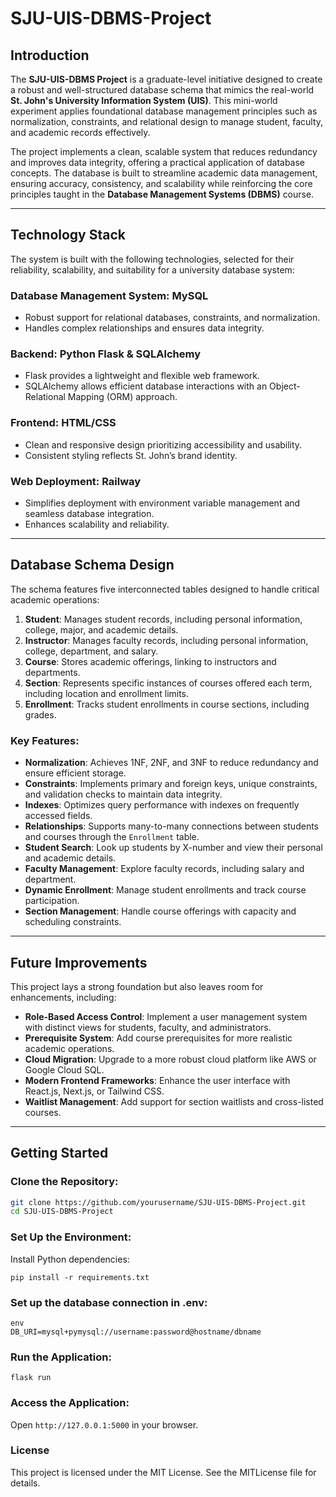 # **SJU-UIS-DBMS-Project**

## **Introduction**
The **SJU-UIS-DBMS Project** is a graduate-level initiative designed to create a robust and well-structured database schema that mimics the real-world **St. John's University Information System (UIS)**. This mini-world experiment applies foundational database management principles such as normalization, constraints, and relational design to manage student, faculty, and academic records effectively.

The project implements a clean, scalable system that reduces redundancy and improves data integrity, offering a practical application of database concepts. The database is built to streamline academic data management, ensuring accuracy, consistency, and scalability while reinforcing the core principles taught in the **Database Management Systems (DBMS)** course.

---

## **Technology Stack**
The system is built with the following technologies, selected for their reliability, scalability, and suitability for a university database system:

### **Database Management System**: **MySQL**
- Robust support for relational databases, constraints, and normalization.
- Handles complex relationships and ensures data integrity.

### **Backend**: **Python Flask & SQLAlchemy**
- Flask provides a lightweight and flexible web framework.
- SQLAlchemy allows efficient database interactions with an Object-Relational Mapping (ORM) approach.

### **Frontend**: **HTML/CSS**
- Clean and responsive design prioritizing accessibility and usability.
- Consistent styling reflects St. John’s brand identity.

### **Web Deployment**: **Railway**
- Simplifies deployment with environment variable management and seamless database integration.
- Enhances scalability and reliability.

---

## **Database Schema Design**
The schema features five interconnected tables designed to handle critical academic operations:

1. **Student**: Manages student records, including personal information, college, major, and academic details.
2. **Instructor**: Manages faculty records, including personal information, college, department, and salary.
3. **Course**: Stores academic offerings, linking to instructors and departments.
4. **Section**: Represents specific instances of courses offered each term, including location and enrollment limits.
5. **Enrollment**: Tracks student enrollments in course sections, including grades.

### **Key Features**:
- **Normalization**: Achieves 1NF, 2NF, and 3NF to reduce redundancy and ensure efficient storage.
- **Constraints**: Implements primary and foreign keys, unique constraints, and validation checks to maintain data integrity.
- **Indexes**: Optimizes query performance with indexes on frequently accessed fields.
- **Relationships**: Supports many-to-many connections between students and courses through the `Enrollment` table.
- **Student Search**: Look up students by X-number and view their personal and academic details.
- **Faculty Management**: Explore faculty records, including salary and department.
- **Dynamic Enrollment**: Manage student enrollments and track course participation.
- **Section Management**: Handle course offerings with capacity and scheduling constraints.

---

## **Future Improvements**
This project lays a strong foundation but also leaves room for enhancements, including:
- **Role-Based Access Control**: Implement a user management system with distinct views for students, faculty, and administrators.
- **Prerequisite System**: Add course prerequisites for more realistic academic operations.
- **Cloud Migration**: Upgrade to a more robust cloud platform like AWS or Google Cloud SQL.
- **Modern Frontend Frameworks**: Enhance the user interface with React.js, Next.js, or Tailwind CSS.
- **Waitlist Management**: Add support for section waitlists and cross-listed courses.

---

## **Getting Started**

### **Clone the Repository**:
```bash
git clone https://github.com/yourusername/SJU-UIS-DBMS-Project.git
cd SJU-UIS-DBMS-Project
```

### **Set Up the Environment**:
Install Python dependencies:

```
pip install -r requirements.txt
```
### **Set up the database connection in .env**:
```
env
DB_URI=mysql+pymysql://username:password@hostname/dbname
```
### **Run the Application**:
```
flask run
```
### **Access the Application**:

Open ```http://127.0.0.1:5000``` in your browser.

### **License**
This project is licensed under the MIT License. See the MITLicense file for details.
